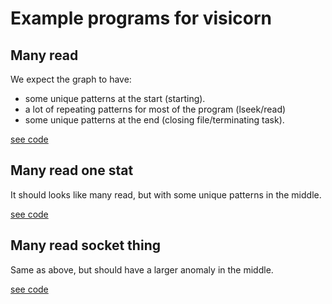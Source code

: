 # Example programs for visicorn

## Many read

We expect the graph to have:
- some unique patterns at the start (starting).
- a lot of repeating patterns for most of the program (lseek/read)
- some unique patterns at the end (closing file/terminating task).

[see code](many_read.c)

## Many read one stat

It should looks like many read, but with some unique patterns in the middle.

[see code](many_read_one_stat.c)

## Many read socket thing

Same as above, but should have a larger anomaly in the middle.

[see code](many_read_socket_things.c)
